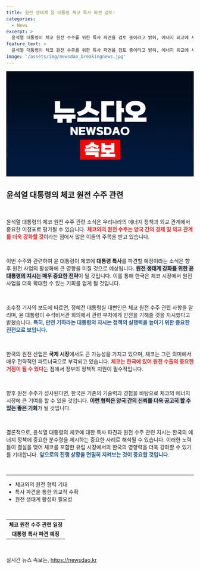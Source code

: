 ```yaml
---
title: 원전 생태계 윤 대통령 체코 특사 파견 검토!
categories:
  - News
excerpt: >
  윤석열 대통령이 체코 원전 수주를 위한 특사 파견을 검토 중이라고 밝혀, 에너지 외교에 새로운 전환점을 예고하고 있다. 관련 부처들의 만전한 준비가 필요하다는 지시도 떨어졌다!
feature_text: >
  윤석열 대통령이 체코 원전 수주를 위한 특사 파견을 검토 중이라고 밝혀, 에너지 외교에 새로운 전환점을 예고하고 있다. 관련 부처들의 만전한 준비가 필요하다는 지시도 떨어졌다!
image: '/assets/img/newsdao_breakingnews.jpg'
---
```


<p><img src="/assets/img/newsdao_breakingnews.jpg" alt="cryptoinkorea 속보" /></p>

<h2 data-ke-size="size26">윤석열 대통령의 체코 원전 수주 관련</h2>

<p data-ke-size="size16">&nbsp;</p>

<p>윤석열 대통령의 체코 원전 수주 관련 소식은 우리나라의 에너지 정책과 외교 관계에서 중요한 이정표로 평가될 수 있습니다. <b><span style="color: #ee2323;">체코와의 원전 수주는 양국 간의 경제 및 외교 관계를 더욱 강화할 것</span></b>이라는 점에서 많은 이들의 주목을 받고 있습니다. </p>

<p data-ke-size="size16">&nbsp;</p>

<p>이번 수주와 관련하여 윤 대통령이 체코에 <strong>대통령 특사</strong>를 파견할 예정이라는 소식은 향후 원전 사업의 활성화에 큰 영향을 미칠 것으로 예상됩니다. <b><span style="background-color: #21538527;">원전 생태계 강화를 위한 윤 대통령의 지시는 매우 중요한 전략</span></b>이 될 것입니다. 이를 통해 한국은 체코 시장에서 원전 사업을 더욱 확대할 수 있는 기회를 얻게 될 것입니다. </p>

<p data-ke-size="size16">&nbsp;</p>

<p>조수정 기자의 보도에 따르면, 정혜전 대통령실 대변인은 체코 원전 수주 관련 사항을 알리며, 윤 대통령이 수석비서관 회의에서 관련 부처에게 만전을 기해줄 것을 지시했다고 밝혔습니다. <b><span style="color: #1a5490;">특히, 만전 기하라는 대통령의 지시는 정책의 실행력을 높이기 위한 중요한 진전으로 보입니다.</span></b></p>

<p data-ke-size="size16">&nbsp;</p>

<p>한국의 원전 산업은 <strong>국제 시장</strong>에서도 큰 가능성을 가지고 있으며, 체코는 그런 의미에서 매우 전략적인 파트너국으로 부각되고 있습니다. <b><span style="color: #ee2323;">체코는 한국에 있어 원전 수출의 중요한 거점이 될 수 있다</span></b>는 점에서 정부의 정책적 지원이 필수적입니다. </p>

<p data-ke-size="size16">&nbsp;</p>

<p>향후 원전 수주가 성사된다면, 한국은 기존의 기술력과 경험을 바탕으로 체코의 에너지 시장에 큰 기여를 할 수 있을 것입니다. <b><span style="background-color: #21538527;">이런 협력은 양국 간의 신뢰를 더욱 공고히 할 수 있는 좋은 기회</span></b>가 될 것입니다. </p>

<p data-ke-size="size16">&nbsp;</p>

<p>결론적으로, 윤석열 대통령의 체코에 대한 특사 파견과 원전 수주 관련 지시는 한국의 에너지 정책에 중요한 분수령을 제시하는 중요한 사례로 해석될 수 있습니다. 이러한 노력들이 결실을 맺어 체코를 포함한 유럽 시장에서의 한국의 영향력을 더욱 강화할 수 있기를 기대합니다. <b><span style="color: #1a5490;">앞으로의 진행 상황을 면밀히 지켜보는 것이 중요할 것입니다.</span></b></p>

<p data-ke-size="size16">&nbsp;</p> 

<hr/>

<ul>
    <li>체코와의 원전 협력 기대</li>
    <li>특사 파견을 통한 외교적 수확</li>
    <li>원전 생태계 활성화 필요성</li>
</ul>

<p data-ke-size="size16">&nbsp;</p> 

<table style="width: 100%;">
    <tr>
        <td style="text-align: center; height: 17px;"><b>체코 원전 수주 관련 일정</b></td>
    </tr>
    <tr>
        <td style="text-align: center; height: 17px;"><b>대통령 특사 파견 예정</b></td>
    </tr>
</table> 

<p data-ke-size="size16">&nbsp;</p>
실시간 뉴스 속보는, <a href="https://newsdao.kr" rel="dofollow">https://newsdao.kr</a>


